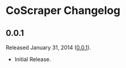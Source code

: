 # CoScraper Changelog

## 0.0.1

Released January 31, 2014 ([0.0.1](https://github.com/Alaude/co_scraper/tree/v0.0.1)).

* Initial Release.
